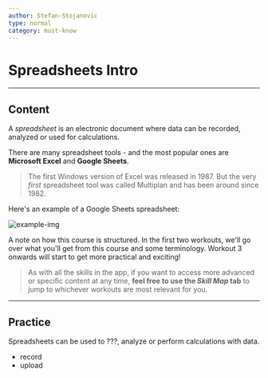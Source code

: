 ```yaml
---
author: Stefan-Stojanovic
type: normal
category: must-know
---
```


# Spreadsheets Intro


---

## Content

A *spreadsheet* is an electronic document where data can be recorded, analyzed or used for calculations.

There are many spreadsheet tools - and the most popular ones are **Microsoft Excel** and **Google Sheets**. 

> The first Windows version of Excel was released in 1987. But the very *first* spreadsheet tool was called Multiplan and has been around since 1982.

Here's an example of a Google Sheets spreadsheet:

![example-img](https://img.enkipro.com/2cff4b94fcc34f489dfbd3f70e798855.png)

A note on how this course is structured. In the first two workouts, we'll go over what you'll get from this course and some terminology. Workout 3 onwards will start to get more practical and exciting!

> As with all the skills in the app, if you want to access more advanced or specific content at any time, **feel free to use the *Skill Map* tab** to jump to whichever workouts are most relevant for you.


---

## Practice

Spreadsheets can be used to ???, analyze or perform calculations with data.

* record
* upload
 
